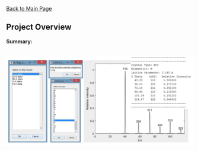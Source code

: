 [Back to Main Page](/index)
## Project Overview

**Summary:** 
<br><br>

<img src="images/xrd_thumbnail.png?raw=true"/>

